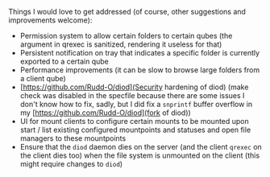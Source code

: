 Things I would love to get addressed (of course, other suggestions and improvements welcome):

* Permission system to allow certain folders to certain qubes (the argument in qrexec is sanitized, rendering it useless for that)
* Persistent notification on tray that indicates a specific folder is currently exported to a certain qube
* Performance improvements (it can be slow to browse large folders from a client qube)
* [https://github.com/Rudd-O/diod](Security hardening of diod) (make check was disabled in the specfile because there are some issues I don't know how to fix, sadly, but I did fix a `snprintf` buffer overflow in my [https://github.com/Rudd-O/diod](fork of diod))
* UI for mount clients to configure certain mounts to be mounted upon start / list existing configured mountpoints and statuses and open file managers to these mountpoints
* Ensure that the `diod` daemon dies on the server (and the client `qrexec` on the client dies too) when the file system is unmounted on the client (this might require changes to `diod`)
